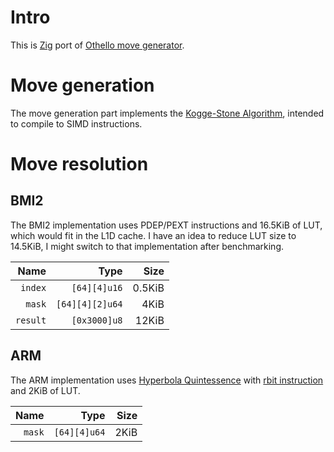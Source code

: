 # Intro

This is [Zig](ziglang.org) port of [Othello move generator](https://gitlab.com/rust-othello/8x8-othello).

# Move generation

The move generation part implements the [Kogge-Stone Algorithm](https://www.chessprogramming.org/Kogge-Stone_Algorithm), intended to compile to SIMD instructions. 

# Move resolution

## BMI2

The BMI2 implementation uses PDEP/PEXT instructions and 16.5KiB of LUT, which would fit in the L1D cache. I have an idea to reduce LUT size to 14.5KiB, I might switch to that implementation after benchmarking.  

Name | Type | Size
----:|----:|----:
`index`|`[64][4]u16`|0.5KiB
`mask`|`[64][4][2]u64`|4KiB
`result`|`[0x3000]u8`|12KiB

## ARM

The ARM implementation uses [Hyperbola Quintessence](https://www.chessprogramming.org/Hyperbola_Quintessence) with [rbit instruction](https://developer.arm.com/documentation/ddi0596/2021-06/Base-Instructions/RBIT--Reverse-Bits-) and 2KiB of LUT. 


Name | Type | Size
----:|----:|----:
`mask`|`[64][4]u64`|2KiB
